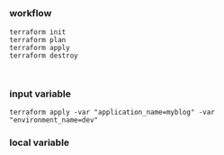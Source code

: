 

## 

### workflow

```shell
terraform init
terraform plan
terraform apply
terraform destroy



```
### input variable

```shell
terraform apply -var "application_name=myblog" -var "environment_name=dev"
```
### local variable


